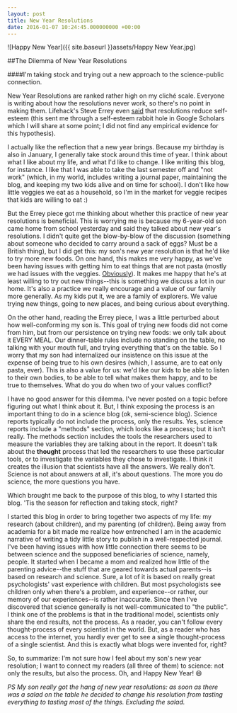```yaml
---
layout: post
title: New Year Resolutions
date: 2016-01-07 10:24:45.000000000 +00:00
---
```

![Happy New Year]({{ site.baseurl }}assets/Happy New Year.jpg)

##The Dilemma of New Year Resolutions

####I'm taking stock and trying out a new approach to the science-public connection.

New Year Resolutions are ranked rather high on my cliché scale. Everyone is writing about how the resolutions never work, so there's no point in making them. Lifehack's Steve Errey even [said](http://www.lifehack.org/articles/featured/new-years-resolutions-dont-work-heres-why.html) that resolutions reduce self-esteem (this sent me through a self-esteem rabbit hole in Google Scholars which I will share at some point; I did not find any empirical evidence for this hypothesis).

I actually like the reflection that a new year brings. Because my birthday is also in January, I generally take stock around this time of year. I think about what I like about my life, and what I'd like to change. I like writing this blog, for instance. I like that I was able to take the last semester off and "not work" (which, in my world, includes writing a journal paper, maintaining the blog, and keeping my two kids alive and on time for school). I don't like how little veggies we eat as a household, so I'm in the market for veggie recipes that kids are willing to eat :)

But the Errey piece got me thinking about whether this practice of new year resolutions is beneficial. This is worrying me is because my 6-year-old son came home from school yesterday and said they talked about new year's resolutions. I didn't quite get the blow-by-blow of the discussion (something about someone who decided to carry around a sack of eggs? Must be a British thing), but I did get this: my son's new year resolution is that he'd like to try more new foods. On one hand, this makes me very happy, as we've been having issues with getting him to eat things that are not pasta (mostly we had issues with the veggies. [Obviously](https://galpod.com/inductive-pasta-and-creativity)). It makes me happy that he's at least willing to try out new things--this is something we discuss a lot in our home. It's also a practice we really encourage and a value of our family more generally. As my kids put it, we are a family of explorers. We value trying new things, going to new places, and being curious about everything.

On the other hand, reading the Errey piece, I was a little perturbed about how well-conforming my son is. This goal of trying new foods did not come from him, but from our persistence on trying new foods: we only talk about it EVERY MEAL. Our dinner-table rules include no standing on the table, no talking with your mouth full, and trying everything that's on the table. So I worry that my son had internalized our insistence on this issue at the expense of being true to his own desires (which, I assume, are to eat only pasta, ever). This is also a value for us: we'd like our kids to be able to listen to their own bodies, to be able to tell what makes them happy, and to be true to themselves. What do you do when two of your values conflict?

I have no good answer for this dilemma. I've never posted on a topic before figuring out what I think about it. But, I think exposing the process is an important thing to do in a science blog (ok, semi-science blog). Science reports typically do not include the process, only the results. Yes, science reports include a "methods" section, which looks like a process; but it isn't really. The methods section includes the tools the researchers used to measure the variables they are talking about in the report. It doesn't talk about the **thought** process that led the researchers to use these particular tools, or to investigate the  variables they chose to investigate. I think it creates the illusion that scientists have all the answers. We really don't. Science is not about answers at all, it's about questions. The more you do science, the more questions you have.

Which brought me back to the purpose of this blog, to why I started this blog. 'Tis the season for reflection and taking stock, right?

I started this blog in order to bring together two aspects of my life: my research (about children), and my parenting (of children). Being away from academia for a bit made me realize how entrenched I am in the academic narrative of writing a tidy little story to publish in a well-respected journal. I've been having issues with how little connection there seems to be between science and the supposed beneficiaries of science, namely, people. It started when I became a mom and realized how little of the parenting advice--the stuff that are geared towards actual parents--is based on research and science. Sure, a lot of it is based on really great psychologists' vast experience with children. But most psychologists see children only when there's a problem, and experience--or rather, our memory of our experiences--is rather inaccurate. Since then I've discovered that science generally is not well-communicated to "the public". I think one of the problems is that in the traditional model, scientists only share the end results, not the process. As a reader, you can't follow every thought-process of every scientist in the world. But, as a reader who has access to the internet, you hardly ever get to see a single thought-process of a single scientist. And this is exactly what blogs were invented for, right?

So, to summarize: I'm not sure how I feel about my son's new year resolution; I want to connect my readers (all three of them) to science: not only the results, but also the process. Oh, and Happy New Year! :smile:

_PS My son really got the hang of new year resolutions: as soon as there was a salad on the table he decided to change his resolution from tasting everything to tasting most of the things. Excluding the salad._
